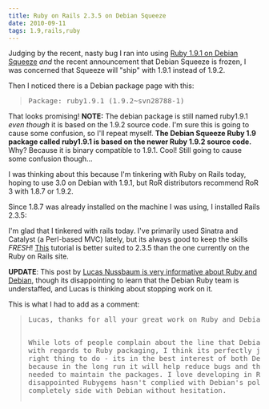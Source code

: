 ```yaml
---
title: Ruby on Rails 2.3.5 on Debian Squeeze
date: 2010-09-11
tags: 1.9,rails,ruby
---
```

Judging by the recent, nasty bug I ran into using [Ruby 1.9.1 on Debian Squeeze](http://www.docunext.com/2010/08/installed-spec-directories-undefined-method-path-for-gemmodule-nomethoderror.html) *and* the recent announcement that Debian Squeeze is frozen, I was concerned that Squeeze will "ship" with 1.9.1 instead of 1.9.2.

Then I noticed there is a Debian package page with this:

<blockquote class="svxlb"><pre>
Package: ruby1.9.1 (1.9.2~svn28788-1)
</pre></blockquote>

That looks promising! **NOTE:** The debian package is still named ruby1.9.1 *even though* it is based on the 1.9.2 source code. I'm sure this is going to cause some confusion, so I'll repeat myself. **The Debian Squeeze Ruby 1.9 package called ruby1.9.1 is based on the newer Ruby 1.9.2 source code.** Why? Because it is binary compatible to 1.9.1. Cool! Still going to cause some confusion though...

I was thinking about this because I'm tinkering with Ruby on Rails today, hoping to use 3.0 on Debian with 1.9.1, but RoR distributors recommend RoR 3 with 1.8.7 or 1.9.2.

Since 1.8.7 was already installed on the machine I was using, I installed Rails 2.3.5:

I'm glad that I tinkered with rails today. I've primarily used Sinatra and Catalyst (a Perl-based MVC) lately, but its always good to keep the skills *FRESH*! <a href="http://ejdraper.com/post/290329567/getting-started-with-rails-2-3-5" rel="nofollow">This</a> tutorial is better suited to 2.3.5 than the one currently on the Ruby on Rails site.

**UPDATE**: This post by [Lucas Nussbaum is very informative about Ruby and Debian](http://www.lucas-nussbaum.net/blog/?p=566), though its disappointing to learn that the Debian Ruby team is understaffed, and Lucas is thinking about stopping work on it.

This is what I had to add as a comment:

<blockquote class="svxlb"><pre>
Lucas, thanks for all your great work on Ruby and Debian. I've been using Ruby 1.9.1 on i386 and amd64 for awhile and have run into a slew of problems, but using these two technologies is still completely worth it to me. I think the Debian team does an awesome job of getting an incredibly diverse array of technologies to play nicely together. Similarly, the Ruby community does an awesome job of pushing the envelop with development techniques.

While lots of people complain about the line that Debian has drawn with regards to Ruby packaging, I think its perfectly justified and the right thing to do - its in the best interest of both Debian and Ruby because in the long run it will help reduce bugs and the amount of work needed to maintain the packages. I love developing in Ruby, but I'm disappointed Rubygems hasn't complied with Debian's policies. I completely side with Debian without hesitation.
</pre></blockquote>

